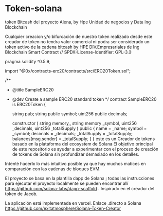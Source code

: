 # Token-solana
token Bitcash del proyecto Alena, by Hpe Unidad de negocios y Data Ing Blockchain


Cualquier creacion y/o 
bifurcación de nuestro token realizado desde este creador de token no tendra valor comercial ni podra ser considerado un token activo de la cadena bitcash by HPE DIV.Empresariales de Ing Blockchain
Smart Contract
// SPDX-License-Identifier: GPL-3.0

pragma solidity ^0.5.9;

import "@0x/contracts-erc20/contracts/src/ERC20Token.sol";

/**
 * @title SampleERC20
 * @dev Create a sample ERC20 standard token
 */
contract SampleERC20 is ERC20Token {

    string pub;
    string public symbol;
    uint256 public decimals;

    constructor (
        string memory,,
        string memory _symbol,
        uint256 _decimals,
        uint256 _totalSupply
    )
        public
    {
        name = _name;
        symbol = _symbol;
        decimals = _decimals;
        _totalSupply = _totalSupply;
        balances[msg.sender] = _totalSupply;
    }
}
este es un Creador de tokens  basado en la plataforma del ecosystem de Solana
El objetivo principal de este repositorio es ayudar a experimentar con el proceso de creación de tokens de Solana sin profundizar demasiado en los detalles.

Intenté hacerlo lo más intuitivo posible ya que hay muchos matices en comparación con las cadenas de bloques EVM.

El proyecto se basa en la plantilla dapp de Solana ; todas las instrucciones para ejecutar el proyecto localmente se pueden encontrar allí   https://github.com/solana-labs/dapp-scaffold     . Inspirado en el creador del token de Jacob.

La aplicación está implementada en vercel. Enlace .directo a Solana https://github.com/exitatmosphere/Solana-Token-Creator
